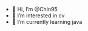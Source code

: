 - 👋 Hi, I’m @Chin95
- 👀 I’m interested in cv
- 🌱 I’m currently learning java

<!---
Chin95/Chin95 is a ✨ special ✨ repository because its `README.md` (this file) appears on your GitHub profile.
You can click the Preview link to take a look at your changes.
--->
